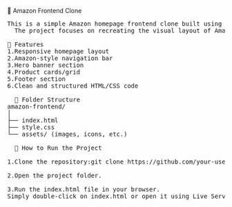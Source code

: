 🛒 Amazon Frontend Clone
<pre>
This is a simple Amazon homepage frontend clone built using only HTML and CSS. 
  The project focuses on recreating the visual layout of Amazon’s website, including the header, navigation bar, banner, and product sections.

📌 Features
1.Responsive homepage layout
2.Amazon-style navigation bar
3.Hero banner section
4.Product cards/grid
5.Footer section
6.Clean and structured HTML/CSS code

  📁 Folder Structure
amazon-frontend/
│
├── index.html
├── style.css
└── assets/ (images, icons, etc.)

  🚀 How to Run the Project

1.Clone the repository:git clone https://github.com/your-username/amazon-frontend.git

2.Open the project folder.

3.Run the index.html file in your browser.
Simply double-click on index.html or open it using Live Server (if using VS Code).
</pre>
